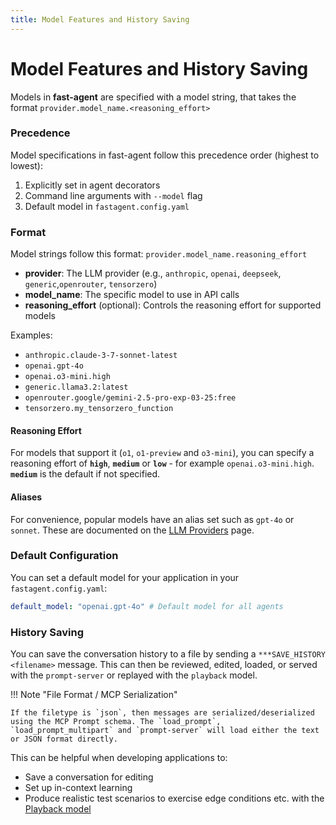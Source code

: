 ```yaml
---
title: Model Features and History Saving
---
```


# Model Features and History Saving

Models in **fast-agent** are specified with a model string, that takes the format `provider.model_name.<reasoning_effort>`

### Precedence

Model specifications in fast-agent follow this precedence order (highest to lowest):

1. Explicitly set in agent decorators
1. Command line arguments with `--model` flag
1. Default model in `fastagent.config.yaml`

### Format

Model strings follow this format: `provider.model_name.reasoning_effort`

- **provider**: The LLM provider (e.g., `anthropic`, `openai`, `deepseek`, `generic`,`openrouter`, `tensorzero`)
- **model_name**: The specific model to use in API calls
- **reasoning_effort** (optional): Controls the reasoning effort for supported models

Examples:

- `anthropic.claude-3-7-sonnet-latest`
- `openai.gpt-4o`
- `openai.o3-mini.high`
- `generic.llama3.2:latest`
- `openrouter.google/gemini-2.5-pro-exp-03-25:free`
- `tensorzero.my_tensorzero_function`

#### Reasoning Effort

For models that support it (`o1`, `o1-preview` and `o3-mini`), you can specify a reasoning effort of **`high`**, **`medium`** or **`low`** - for example `openai.o3-mini.high`. **`medium`** is the default if not specified.

#### Aliases

For convenience, popular models have an alias set such as `gpt-4o` or `sonnet`. These are documented on the [LLM Providers](llm_providers.md) page.

### Default Configuration

You can set a default model for your application in your `fastagent.config.yaml`:

```yaml
default_model: "openai.gpt-4o" # Default model for all agents
```

### History Saving

You can save the conversation history to a file by sending a `***SAVE_HISTORY <filename>` message. This can then be reviewed, edited, loaded, or served with the `prompt-server` or replayed with the `playback` model.

!!! Note "File Format / MCP Serialization"

    If the filetype is `json`, then messages are serialized/deserialized using the MCP Prompt schema. The `load_prompt`, `load_prompt_multipart` and `prompt-server` will load either the text or JSON format directly.

This can be helpful when developing applications to:

* Save a conversation for editing
* Set up in-context learning
* Produce realistic test scenarios to exercise edge conditions etc. with the [Playback model](internal_models.md#playback)
